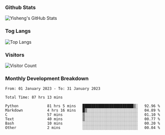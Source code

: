 ### Github Stats
![Yisheng's GitHub Stats](https://github-readme-stats-9qabuvhk1-gongyisheng.vercel.app/api?username=gongyisheng&count_private=true&show_icons=true)
### Tog Langs
![Top Langs](https://github-readme-stats-9qabuvhk1-gongyisheng.vercel.app/api/top-langs/?username=gongyisheng&layout=compact)
### Visitors
![Visitor Count](https://profile-counter.glitch.me/gongyisheng/count.svg)
### Monthly Development Breakdown
<!--START_SECTION:waka-->

```text
From: 01 January 2023 - To: 31 January 2023

Total Time: 87 hrs 13 mins

Python             81 hrs 5 mins   ███████████████████████▒░   92.96 %
Markdown           4 hrs 16 mins   █▒░░░░░░░░░░░░░░░░░░░░░░░   04.89 %
C                  57 mins         ▒░░░░░░░░░░░░░░░░░░░░░░░░   01.10 %
Text               40 mins         ▒░░░░░░░░░░░░░░░░░░░░░░░░   00.77 %
Bash               10 mins         ░░░░░░░░░░░░░░░░░░░░░░░░░   00.20 %
Other              2 mins          ░░░░░░░░░░░░░░░░░░░░░░░░░   00.04 %
```

<!--END_SECTION:waka-->
